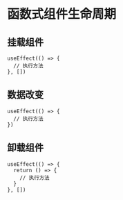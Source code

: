 # 函数式组件生命周期

## 挂载组件

```tsx
useEffect(() => {
  // 执行方法
}, [])
```

## 数据改变

```tsx
useEffect(() => {
  // 执行方法
})
```

## 卸载组件

```tsx
useEffect(() => {
  return () => {
    // 执行方法
  }
}, [])
```
